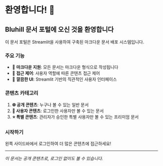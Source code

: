 # 환영합니다! 👋

## Bluhill 문서 포털에 오신 것을 환영합니다

이 문서 포털은 Streamlit을 사용하여 구축된 마크다운 문서 배포 시스템입니다.

### 주요 기능

- 📖 **마크다운 지원**: 모든 문서는 마크다운 형식으로 작성됩니다
- 🔐 **접근 제어**: 사용자 역할에 따른 콘텐츠 접근 제어
- 🎨 **깔끔한 UI**: Streamlit 기반의 직관적인 사용자 인터페이스

### 콘텐츠 카테고리

1. **🌐 공개 콘텐츠**: 누구나 볼 수 있는 일반 문서
2. **👤 사용자 콘텐츠**: 로그인한 사용자만 볼 수 있는 문서
3. **⭐ 특별 콘텐츠**: 관리자가 승인한 특별 사용자만 볼 수 있는 프리미엄 문서

### 시작하기

왼쪽 사이드바에서 로그인하여 더 많은 콘텐츠에 접근하세요!

---

*이 문서는 공개 콘텐츠로, 로그인 없이도 볼 수 있습니다.*
